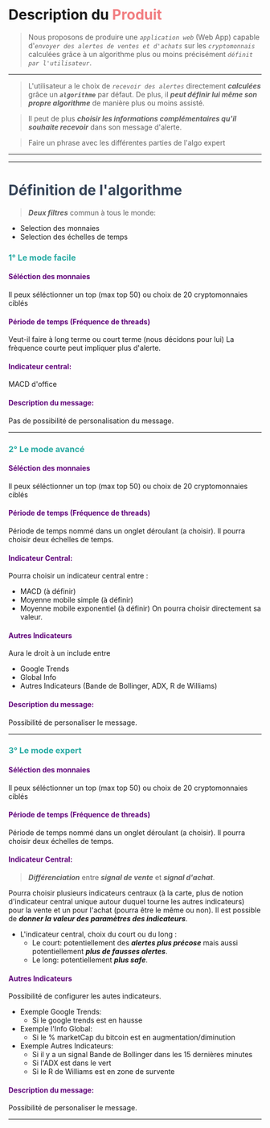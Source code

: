 # <span style="color:#___354458"> Description du <span style="color:#F17D80">Produit

> Nous proposons de produire une _``application web``_ (Web App) capable d'_``envoyer des alertes de ventes et d'achats``_ sur les _``cryptomonnais``_ calculées grâce à un algorithme plus ou moins précisément _``définit par l'utilisateur``_.
___
> L'utilisateur a le choix de _`recevoir des alertes`_ directement _**calculées**_ grâce un _**`algorithme`**_ par défaut. De plus, il _**peut définir lui même son propre algorithme**_ de manière plus ou moins assisté.

> Il peut de plus _**choisir les informations complémentaires qu'il souhaite recevoir**_ dans son message d'alerte.

> Faire un phrase avec les différentes parties de l'algo expert
___
___

# <span style="color:#354458"> Définition de l'algorithme
> _**Deux filtres**_ commun à tous le monde:
- Selection des monnaies
- Selection des échelles de temps

### <span style="color:#29ABA4"> 1° Le mode facile
#### <span style="color:#60047A"> Séléction des monnaies
Il peux séléctionner un top (max top 50) ou choix de 20 cryptomonnaies ciblés
#### <span style="color:#60047A"> Période de temps (Fréquence de threads)
Veut-il faire à long terme ou court terme (nous décidons pour lui)
La frèquence courte peut impliquer plus d'alerte.
#### <span style="color:#60047A"> Indicateur central:
MACD d'office
#### <span style="color:#60047A"> Description du message:
Pas de possibilité de personalisation du message.
___
### <span style="color:#29ABA4"> 2° Le mode avancé
#### <span style="color:#60047A"> Séléction des monnaies
Il peux séléctionner un top (max top 50) ou choix de 20 cryptomonnaies ciblés
#### <span style="color:#60047A"> Période de temps (Fréquence de threads)
Période de temps nommé dans un onglet déroulant (a choisir). 
Il pourra choisir deux échelles de temps.
#### <span style="color:#60047A"> Indicateur Central:
Pourra choisir un indicateur central entre :
- MACD (à définir)
- Moyenne mobile simple (à définir)
- Moyenne mobile exponentiel (à définir)
On pourra choisir directement sa valeur.
#### <span style="color:#60047A"> Autres Indicateurs
Aura le droit à un include entre
- Google Trends
- Global Info
- Autres Indicateurs (Bande de Bollinger, ADX, R de Williams)
#### <span style="color:#60047A"> Description du message:
Possibilité de personaliser le message.
___
### <span style="color:#29ABA4"> 3° Le mode expert
#### <span style="color:#60047A"> Séléction des monnaies
Il peux séléctionner un top (max top 50) ou choix de 20 cryptomonnaies ciblés
#### <span style="color:#60047A"> Période de temps (Fréquence de threads)
Période de temps nommé dans un onglet déroulant (a choisir). 
Il pourra choisir deux échelles de temps.
#### <span style="color:#60047A"> Indicateur Central:
> _**Différenciation**_ entre _**signal de vente**_ et _**signal d'achat**_. 

Pourra choisir plusieurs indicateurs centraux (à la carte, plus de notion d'indicateur central unique autour duquel tourne les autres indicateurs) pour la vente et un pour l'achat (pourra être le même ou non). Il est possible de _**donner la valeur des paramètres des indicateurs**_.

- L'indicateur central, choix du court ou du long : 
  - Le court: potentiellement des _**alertes plus précose**_ mais aussi potentiellement _**plus de fausses alertes**_.
  - Le long: potentiellement _**plus safe**_.

#### <span style="color:#60047A"> Autres Indicateurs
Possibilité de configurer les autes indicateurs. 
- Exemple Google Trends:
  - Si le google trends est en hausse
- Exemple l'Info Global:
  - Si le % marketCap du bitcoin est en augmentation/diminution
- Exemple Autres Indicateurs:
  - Si il y a un signal Bande de Bollinger dans les 15 dernières minutes
  - Si l'ADX est dans le vert
  - Si le R de Williams est en zone de survente
#### <span style="color:#60047A"> Description du message:
Possibilité de personaliser le message.
___


